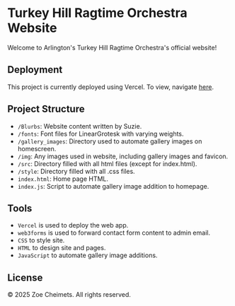 # Turkey Hill Ragtime Orchestra Website
Welcome to Arlington's Turkey Hill Ragtime Orchestra's official website!

## Deployment
This project is currently deployed using Vercel. 
To view, navigate [here](https://turkey-hill-ragtime-orchestra.vercel.app/).

## Project Structure
- `/Blurbs`: Website content written by Suzie.
- `/fonts`: Font files for LinearGrotesk with varying weights.
- `/gallery_images`: Directory used to automate gallery images on homescreen. 
- `/img`: Any images used in website, including gallery images and favicon.
- `/src`: Directory filled with all html files (except for index.html).
- `/style`: Directory filled with all .css files.
- `index.html`: Home page HTML.
- `index.js`: Script to automate gallery image addition to homepage.

## Tools
- `Vercel` is used to deploy the web app.
- `web3forms` is used to forward contact form content to admin email. 
- `CSS` to style site.
- `HTML` to design site and pages.
- `JavaScript` to automate gallery image additions. 

## License
&copy; 2025 Zoe Cheimets. All rights reserved.
